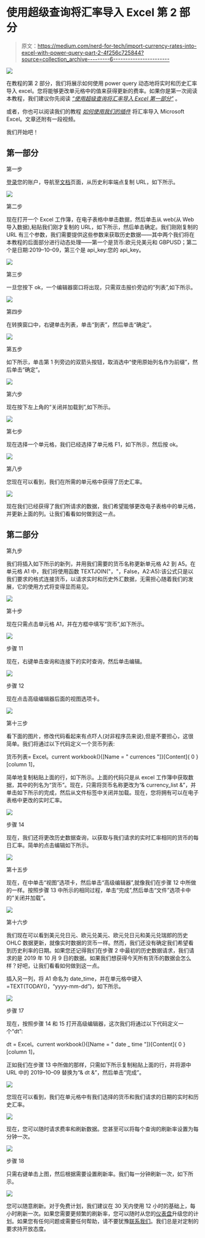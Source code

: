 # 使用超级查询将汇率导入 Excel 第 2 部分

> 原文：<https://medium.com/nerd-for-tech/import-currency-rates-into-excel-with-power-query-part-2-4f256c725844?source=collection_archive---------6----------------------->

![](img/4c7b9ffa760b0b952d41c645878ca0e4.png)

在教程的第 2 部分，我们将展示如何使用 power query 动态地将实时和历史汇率导入 excel。您将能够更改单元格中的值来获得更新的费率。如果你是第一次阅读本教程，我们建议你先阅读 [*“使用超级查询将汇率导入 Excel 第一部分”*](https://tradermade.com/tutorials/import-currency-rates-into-excel/) 。

或者，你也可以阅读我们的教程 [*如何使用我们的插件*](https://tradermade.com/tutorials/how-to-import-live-forex-cfd-data-in-excel-using-our-add-in) 将汇率导入 Microsoft Excel。文章还附有一段视频。

我们开始吧！

## 第一部分

第一步

[登录](https://marketdata.tradermade.com/login)您的账户，导航至[文档](https://marketdata.tradermade.com/docs/restful-api#historical_rates)页面，从历史利率端点复制 URL，如下所示。

![](img/9b0b99fa88e029008a18cb82ceb2cc06.png)

第二步

现在打开一个 Excel 工作簿，在电子表格中单击数据，然后单击从 web(从 Web 导入数据),粘贴我们刚才复制的 URL，如下所示，然后单击确定。我们刚刚复制的 URL 有三个参数，我们需要提供这些参数来获取历史数据——其中两个我们将在本教程的后面部分进行动态处理——第一个是货币:欧元兑美元和 GBPUSD；第二个是日期:2019–10–09，第三个是 api_key:您的 api_key。

![](img/da7431f6efc38f053d45f6c5a0e66359.png)

第三步

一旦您按下 ok，一个编辑器窗口将出现，只需双击报价旁边的“列表”,如下所示。

![](img/caa67fc0b9dfd7707320dd5b29040209.png)

第四步

在转换窗口中，右键单击列表，单击“到表”，然后单击“确定”。

![](img/44dea88cf8ce1534e98f1878ffaae2e4.png)

第五步

如下所示，单击第 1 列旁边的双箭头按钮，取消选中“使用原始列名作为前缀”，然后单击“确定”。

![](img/d466453986a97242f3f9af85561eac8c.png)

第六步

现在按下左上角的“关闭并加载到”,如下所示。

![](img/14ebe3b5d73441ad4aadc5221841f1d2.png)

第七步

现在选择一个单元格，我们已经选择了单元格 F1，如下所示，然后按 ok。

![](img/73bd79426c97924508e8dfc37cbbcd68.png)

第八步

您现在可以看到，我们在所需的单元格中获得了历史汇率。

![](img/213ab48b840f9d8f835bce3e5ea826f5.png)

现在我们已经获得了我们所请求的数据，我们希望能够更改电子表格中的单元格，并更新上面的列。让我们看看如何做到这一点。

## 第二部分

第九步

我们将插入如下所示的新列，并用我们需要的货币名称更新单元格 A2 到 A5。在单元格 A1 中，我们将使用函数 TEXTJOIN("，"，False，A2:A5):该公式只是以我们要求的格式连接货币，以请求实时和历史外汇数据，无需担心随着我们的发展，它的使用方式将变得显而易见。

![](img/00abc1d7bfa54f47fd1f5983e33b123c.png)

第十步

现在只需点击单元格 A1，并在方框中填写“货币”,如下所示。

![](img/45aef28bf1546e2e6c32d15a176fcfa4.png)

步骤 11

现在，右键单击查询和连接下的实时查询，然后单击编辑。

![](img/39db4cb48ea71f7fa585656c8aaf8b51.png)

步骤 12

现在点击高级编辑器后面的视图选项卡。

![](img/ca86e22e783ddbefe347dbe5383f2210.png)

第十三步

看下面的图片，修改代码看起来有点吓人(对非程序员来说),但是不要担心，这很简单。我们将通过以下代码定义一个货币列表:

货币列表= Excel。current workbook(){[Name = " currences "]}[Content]{ 0 }[column 1]，

简单地复制粘贴上面的行，如下所示。上面的代码只是从 excel 工作簿中获取数据，其中的列名为“货币”。现在，只需将货币名称更改为“& currency_list &”，并单击如下所示的完成，然后从文件标签中关闭并加载。现在，您将拥有可以在电子表格中更改的实时汇率。

![](img/f0863b2b0afdf9ca1ad1190bbbe4575f.png)

步骤 14

现在，我们还将更改历史数据查询，以获取与我们请求的实时汇率相同的货币的每日汇率。简单的点击编辑如下所示。

![](img/fbaf9d62b1809b7c0c2ba0256ca9ede1.png)

第十五步

现在，在中单击“视图”选项卡，然后单击“高级编辑器”,就像我们在步骤 12 中所做的一样。按照步骤 13 中所示的相同过程，单击“完成”,然后单击“文件”选项卡中的“关闭并加载”。

![](img/96fba3896bc29d75b1495befa31f43e1.png)

第十六步

我们现在可以看到美元兑日元、欧元兑美元、欧元兑日元和美元兑瑞郎的历史 OHLC 数据更新，就像实时数据的货币一样。然而，我们还没有确定我们希望看到历史利率的日期。如果您还记得我们在步骤 2 中最初的历史数据请求，我们请求的是 2019 年 10 月 9 日的数据。如果我们想获得今天所有货币的数据会怎么样？好吧，让我们看看如何做到这一点。

插入另一列，将 A1 命名为 date_time，并在单元格中键入=TEXT(TODAY()，“yyyy-mm-dd”)，如下所示。

![](img/9c3bb148eeb60d6c356eacc01474be01.png)

步骤 17

现在，按照步骤 14 和 15 打开高级编辑器，这次我们将通过以下代码定义一个“dt”:

dt = Excel。current workbook(){[Name = " date _ time "]}[Content]{ 0 }[column 1]，

正如我们在步骤 13 中所做的那样，只需如下所示复制粘贴上面的行，并将源中 URL 中的 2019–10–09 替换为“& dt &”，然后单击“完成”。

![](img/fd7cbc3b738d6aece029a1d686806f98.png)

您现在可以看到，我们在单元格中有我们选择的货币和我们请求的日期的实时和历史汇率。

![](img/4c00948f4fe070414effe71d88bcd83d.png)

现在，您可以随时请求费率和刷新数据。您甚至可以将每个查询的刷新率设置为每分钟一次。

![](img/def6f5a4d3a0ebe15c14a9e4e73a5249.png)

步骤 18

只需右键单击上图，然后根据需要设置刷新率。我们每一分钟刷新一次，如下所示。

![](img/e92a8df6969ec425d60a671e86cbc34e.png)

您可以随意刷新。对于免费计划，我们建议在 30 天内使用 12 小时的基础上，每小时刷新一次。如果您需要更频繁的刷新率，您可以随时从您的[仪表盘](https://marketdata.tradermade.com/myAccount)升级您的计划。如果您有任何问题或需要任何帮助，请不要犹豫[联系我们](https://tradermade.com/contact)。我们总是对定制的要求持开放态度。